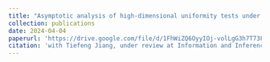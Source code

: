 ```yaml
---
title: "Asymptotic analysis of high-dimensional uniformity tests under heavy-tailed alternatives"
collection: publications
date: 2024-04-04 
paperurl: 'https://drive.google.com/file/d/1FhWiZQ6OyyIOj-volLgG3h7T73FVcFma/view?usp=share_link'
citation: 'with Tiefeng Jiang, under review at Information and Inference.'
---
```

